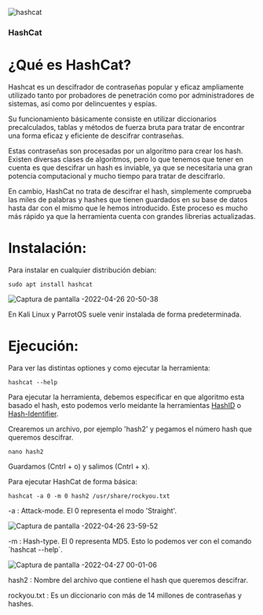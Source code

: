 ![hashcat](https://user-images.githubusercontent.com/103068924/165367806-d273a082-b4ff-4208-a27d-67ebd83d4610.png)

### HashCat

# ¿Qué es HashCat?

Hashcat es un descifrador de contraseñas popular y eficaz ampliamente utilizado tanto por probadores de penetración
como por administradores de sistemas, así como por delincuentes y espías.

Su funcionamiento básicamente consiste en utilizar diccionarios precalculados, tablas y métodos de fuerza bruta 
para tratar de encontrar una forma eficaz y eficiente de descifrar contraseñas.

Estas contraseñas son procesadas por un algoritmo para crear los hash. Existen diversas clases de algoritmos, pero
lo que tenemos que tener en cuenta es que descifrar un hash es inviable, ya que se necesitaria una gran potencia 
computacional y mucho tiempo para tratar de descifrarlo. 

En cambio, HashCat no trata de descifrar el hash, simplemente comprueba las miles de palabras y hashes que tienen
guardados en su base de datos hasta dar con el mismo que le hemos introducido. Este proceso es mucho más rápido ya
que la herramienta cuenta con grandes librerias actualizadas.

# Instalación:

Para instalar en cualquier distribución debian:

    sudo apt install hashcat
    
![Captura de pantalla -2022-04-26 20-50-38](https://user-images.githubusercontent.com/103068924/165371300-6a365958-6308-4a7a-a490-7cc56deec53a.png)

En Kali Linux y ParrotOS suele venir instalada de forma predeterminada.

# Ejecución:

Para ver las distintas optiones y como ejecutar la herramienta:

    hashcat --help

Para ejecutar la herramienta, debemos especificar en que algoritmo esta basado el hash, esto podemos verlo meidante
la herramientas [HashID](./HashId.html) o [Hash-Identifier](./Hash-Identifier.html).

Crearemos un archivo, por ejemplo 'hash2' y pegamos el número hash que queremos descifrar.

    nano hash2
    
 Guardamos (Cntrl + o) y salimos (Cntrl + x).
 
 Para ejecutar HashCat de forma básica:
 
    hashcat -a 0 -m 0 hash2 /usr/share/rockyou.txt
    
 -a : Attack-mode. El 0 representa el modo 'Straight'.
 
 ![Captura de pantalla -2022-04-26 23-59-52](https://user-images.githubusercontent.com/103068924/165399824-debe9e55-256e-49a0-ba46-958a9efd2db4.png)

 -m : Hash-type. El 0 representa MD5. Esto lo podemos ver con el comando ´hashcat --help´.
 
 ![Captura de pantalla -2022-04-27 00-01-06](https://user-images.githubusercontent.com/103068924/165399873-50a11294-9cd6-4833-8642-16d5193ec93c.png)
 
 hash2 : Nombre del archivo que contiene el hash que queremos descifrar.
 
 rockyou.txt : Es un diccionario con más de 14 millones de contraseñas y hashes.
 
